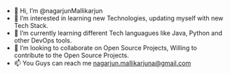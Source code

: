 - 👋 Hi, I’m @nagarjunMallikarjun
- 👀 I’m interested in learning new Technologies, updating myself with new Tech Stack.
- 🌱 I’m currently learning different Tech languagues like Java, Python and other DevOps tools.
- 💞️ I’m looking to collaborate on Open Source Projects, Willing to contribute to the Open Source Projects.
- 📫 You Guys can reach me nagarjun.mallikarjuna@gmail.com

<!---
nagarjunMallikarjun/nagarjunMallikarjun is a ✨ special ✨ repository because its `README.md` (this file) appears on your GitHub profile.
You can click the Preview link to take a look at your changes.
--->
